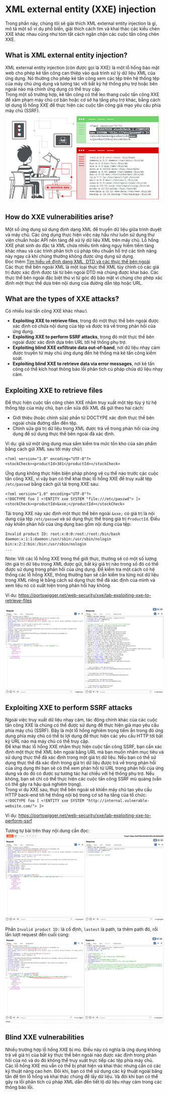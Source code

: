# XML external entity (XXE) injection
Trong phần này, chúng tôi sẽ giải thích XML external entity injection là gì, mô tả một số ví dụ phổ biến, giải thích cách tìm và khai thác các kiểu chèn XXE khác nhau cũng như tóm tắt cách ngăn chặn các cuộc tấn công chèn XXE.
## What is XML external entity injection?
XML external entity injection (còn được gọi là XXE) là một lỗ hổng bảo mật web cho phép kẻ tấn công can thiệp vào quá trình xử lý dữ liệu XML của ứng dụng. Nó thường cho phép kẻ tấn công xem các tệp trên hệ thống tệp của máy chủ ứng dụng và tương tác với bất kỳ hệ thống phụ trợ hoặc bên ngoài nào mà chính ứng dụng có thể truy cập.\
Trong một số trường hợp, kẻ tấn công có thể leo thang cuộc tấn công XXE để xâm phạm máy chủ cơ bản hoặc cơ sở hạ tầng phụ trợ khác, bằng cách lợi dụng lỗ hổng XXE để thực hiện các cuộc tấn công giả mạo yêu cầu phía máy chủ (SSRF).\
![alt text](image.png)

## How do XXE vulnerabilities arise?
Một số ứng dụng sử dụng định dạng XML để truyền dữ liệu giữa trình duyệt và máy chủ. Các ứng dụng thực hiện việc này hầu như luôn sử dụng thư viện chuẩn hoặc API nền tảng để xử lý dữ liệu XML trên máy chủ. Lỗ hổng XXE phát sinh do đặc tả XML chứa nhiều tính năng nguy hiểm tiềm tàng khác nhau và các trình phân tích cú pháp tiêu chuẩn hỗ trợ các tính năng này ngay cả khi chúng thường không được ứng dụng sử dụng.\
Đọc thêm [Tìm hiểu về định dạng XML, DTD và các thực thể bên ngoài](<XML entities.md>)\
Các thực thể bên ngoài XML là một loại thực thể XML tùy chỉnh có các giá trị được xác định được tải từ bên ngoài DTD mà chúng được khai báo. Các thực thể bên ngoài đặc biệt thú vị từ góc độ bảo mật vì chúng cho phép xác định một thực thể dựa trên nội dung của đường dẫn tệp hoặc URL.
## What are the types of XXE attacks?
Có nhiều loại tấn công XXE khác nhau:\
- **Exploiting XXE to retrieve files**, trong đó một thực thể bên ngoài được xác định có chứa nội dung của tệp và được trả về trong phản hồi của ứng dụng.
- **Exploiting XXE to perform SSRF attacks**, trong đó một thực thể bên ngoài được xác định dựa trên URL tới hệ thống phụ trợ.
- **Exploiting blind XXE exfiltrate data out-of-band**, nơi dữ liệu nhạy cảm được truyền từ máy chủ ứng dụng đến hệ thống mà kẻ tấn công kiểm soát.
- **Exploiting blind XXE to retrieve data via error messages**, nơi kẻ tấn công có thể kích hoạt thông báo lỗi phân tích cú pháp chứa dữ liệu nhạy cảm.

## Exploiting XXE to retrieve files
Để thực hiện cuộc tấn công chèn XXE nhằm truy xuất một tệp tùy ý từ hệ thống tệp của máy chủ, bạn cần sửa đổi XML đã gửi theo hai cách:
- Giới thiệu (hoặc chỉnh sửa) phần tử DOCTYPE xác định thực thể bên ngoài chứa đường dẫn đến tệp.
- Chỉnh sửa giá trị dữ liệu trong XML được trả về trong phản hồi của ứng dụng để sử dụng thực thể bên ngoài đã xác định.

Ví dụ: giả sử một ứng dụng mua sắm kiểm tra mức tồn kho của sản phẩm bằng cách gửi XML sau tới máy chủ:\
```
<?xml version="1.0" encoding="UTF-8"?>
<stockCheck><productId>381</productId></stockCheck>
```
Ứng dụng không thực hiện biện pháp phòng vệ cụ thể nào trước các cuộc tấn công XXE, vì vậy bạn có thể khai thác lỗ hổng XXE để truy xuất tệp `/etc/passwd` bằng cách gửi tải trọng XXE sau:
```
<?xml version="1.0" encoding="UTF-8"?>
<!DOCTYPE foo [ <!ENTITY xxe SYSTEM "file:///etc/passwd"> ]>
<stockCheck><productId>&xxe;</productId></stockCheck>
```
Tải trọng XXE này xác định một thực thể bên ngoài `&xxe;` có giá trị là nội dung của tệp `/etc/passwd` và sử dụng thực thể trong giá trị `ProductId`. Điều này khiến phản hồi của ứng dụng bao gồm nội dung của tệp:
```
Invalid product ID: root:x:0:0:root:/root:/bin/bash
daemon:x:1:1:daemon:/usr/sbin:/usr/sbin/nologin
bin:x:2:2:bin:/bin:/usr/sbin/nologin
...
```
Note: Với các lỗ hổng XXE trong thế giới thực, thường sẽ có một số lượng lớn giá trị dữ liệu trong XML được gửi, bất kỳ giá trị nào trong số đó có thể được sử dụng trong phản hồi của ứng dụng. Để kiểm tra một cách có hệ thống các lỗ hổng XXE, thông thường bạn sẽ cần kiểm tra từng nút dữ liệu trong XML riêng lẻ bằng cách sử dụng thực thể đã xác định của mình và xem liệu nó có xuất hiện trong phản hồi hay không.

Ví dụ: https://portswigger.net/web-security/xxe/lab-exploiting-xxe-to-retrieve-files

![alt text](image-1.png)

## Exploiting XXE to perform SSRF attacks
Ngoài việc truy xuất dữ liệu nhạy cảm, tác động chính khác của các cuộc tấn công XXE là chúng có thể được sử dụng để thực hiện giả mạo yêu cầu phía máy chủ (SSRF). Đây là một lỗ hổng nghiêm trọng tiềm ẩn trong đó ứng dụng phía máy chủ có thể bị lợi dụng để thực hiện các yêu cầu HTTP tới bất kỳ URL nào mà máy chủ có thể truy cập.\
Để khai thác lỗ hổng XXE nhằm thực hiện cuộc tấn công SSRF, bạn cần xác định một thực thể XML bên ngoài bằng URL mà bạn muốn nhắm mục tiêu và sử dụng thực thể đã xác định trong một giá trị dữ liệu. Nếu bạn có thể sử dụng thực thể đã xác định trong giá trị dữ liệu được trả về trong phản hồi của ứng dụng thì bạn sẽ có thể xem phản hồi từ URL trong phản hồi của ứng dụng và do đó có được sự tương tác hai chiều với hệ thống phụ trợ. Nếu không, bạn sẽ chỉ có thể thực hiện các cuộc tấn công SSRF mù quáng (vẫn có thể gây ra hậu quả nghiêm trọng).\
Trong ví dụ XXE sau, thực thể bên ngoài sẽ khiến máy chủ tạo yêu cầu HTTP back-end tới hệ thống nội bộ trong cơ sở hạ tầng của tổ chức:\
`<!DOCTYPE foo [ <!ENTITY xxe SYSTEM "http://internal.vulnerable-website.com/"> ]>`

Ví dụ: https://portswigger.net/web-security/xxe/lab-exploiting-xxe-to-perform-ssrf

Tương tự bài trên thay nội dung cần đọc:\
![alt text](image-2.png)

Phần `Invalid product ID:` là cố định, `lastest` là path, ta thêm path đó, rồi lần lượt request đến cuối cùng: \
![alt text](image-3.png)

## Blind XXE vulnerabilities
Nhiều trường hợp lỗ hổng XXE bị mù. Điều này có nghĩa là ứng dụng không trả về giá trị của bất kỳ thực thể bên ngoài nào được xác định trong phản hồi của nó và do đó không thể truy xuất trực tiếp các tệp phía máy chủ.\
Các lỗ hổng XXE mù vẫn có thể bị phát hiện và khai thác nhưng cần có các kỹ thuật nâng cao hơn. Đôi khi, bạn có thể sử dụng các kỹ thuật ngoài băng tần để tìm lỗ hổng và khai thác chúng để lấy dữ liệu. Và đôi khi bạn có thể gây ra lỗi phân tích cú pháp XML dẫn đến tiết lộ dữ liệu nhạy cảm trong các thông báo lỗi.











